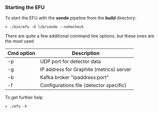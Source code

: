 ### Starting the EFU

To start the EFU with the __sonde__ pipeline from the __build__ directory:

`> ./bin/efu -d lib/sonde --nohwcheck`


There are quite a few additional command line options, but these ones are
the most used

Cmd option          | Description
-------------       | -------------
-p                  | UDP port for detector data
-g                  | IP address for Graphite (metrics) server
-b                  | Kafka broker "ipaddress:port"
-f                  | Configurations file (detector specific)

To get further help

`> ./efu -h`
